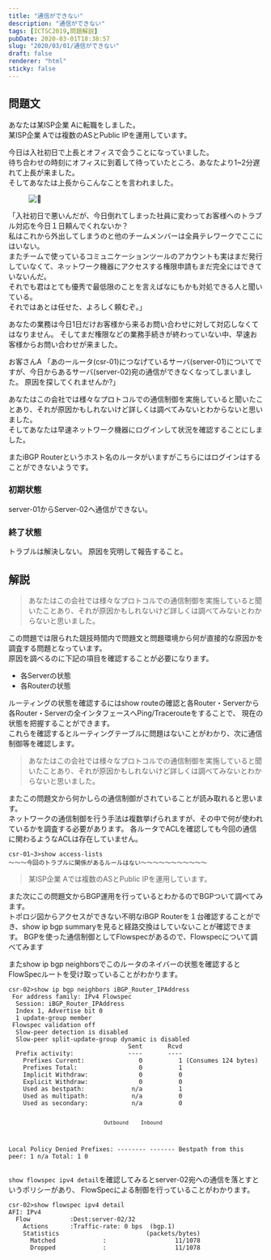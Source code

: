 ```yaml
---
title: "通信ができない"
description: "通信ができない"
tags: [ICTSC2019,問題解説]
pubDate: 2020-03-01T18:38:57
slug: "2020/03/01/通信ができない"
draft: false
renderer: "html"
sticky: false
---
```



<h2 id="%E5%95%8F%E9%A1%8C%E6%96%87">問題文&nbsp;<a href="https://wiki.icttoracon.net/ictsc2019/problems/nasu:flowspec/blog/#%E5%95%8F%E9%A1%8C%E6%96%87"></a>&nbsp;</h2>



<p>あなたは某ISP企業 Aに転職をしました。<br>某ISP企業 Aでは複数のASとPublic IPを運用しています。</p>



<p>今日は入社初日で上長とオフィスで会うことになっていました。<br>待ち合わせの時刻にオフィスに到着して待っていたところ、あなたより1~2分遅れて上長が来ました。<br>そしてあなたは上長からこんなことを言われました。</p>



<figure class="wp-block-image"><img decoding="async" src="https://cdn.jsdelivr.net/emojione/assets/3.1/png/32/1f44b.png.webp" alt="👋"/></figure>



<p>「入社初日で悪いんだが、今日倒れてしまった社員に変わってお客様へのトラブル対応を今日１日頼んでくれないか？<br>私はこれから外出してしまうのと他のチームメンバーは全員テレワークでここにはいない。<br>またチームで使っているコミュニケーションツールのアカウントも実はまだ発行していなくて、ネットワーク機器にアクセスする権限申請もまだ完全にはできていないんだ。<br>それでも君はとても優秀で最低限のことを言えばなにもかも対処できる人と聞いている。<br>それではあとは任せた、よろしく頼むぞ。」</p>



<p>あなたの業務は今日1日だけお客様から来るお問い合わせに対して対応しなくてはなりません。 そしてまだ権限などの業務手続きが終わっていない中、早速お客様からお問い合わせが来ました。</p>



<p>お客さんA 「あのールータ(csr-01)につなげているサーバ(server-01)についてですが、今日からあるサーバ(server-02)宛の通信ができなくなってしまいました。 原因を探してくれませんか?」</p>



<p>あなたはこの会社では様々なプロトコルでの通信制御を実施していると聞いたことあり、それが原因かもしれないけど詳しくは調べてみないとわからないと思いました。<br>そしてあなたは早速ネットワーク機器にログインして状況を確認することにしました。</p>



<p>またiBGP Routerというホスト名のルータがいますがこちらにはログインはすることができないようです。</p>



<h3 id="%E5%88%9D%E6%9C%9F%E7%8A%B6%E6%85%8B">初期状態&nbsp;<a href="https://wiki.icttoracon.net/ictsc2019/problems/nasu:flowspec/blog/#%E5%88%9D%E6%9C%9F%E7%8A%B6%E6%85%8B"></a>&nbsp;</h3>



<p>server-01からServer-02へ通信ができない。</p>



<h3 id="%E7%B5%82%E4%BA%86%E7%8A%B6%E6%85%8B">終了状態&nbsp;<a href="https://wiki.icttoracon.net/ictsc2019/problems/nasu:flowspec/blog/#%E7%B5%82%E4%BA%86%E7%8A%B6%E6%85%8B"></a>&nbsp;</h3>



<p>トラブルは解決しない。 原因を究明して報告すること。</p>



<h2 id="%E8%A7%A3%E8%AA%AC">解説&nbsp;<a href="https://wiki.icttoracon.net/ictsc2019/problems/nasu:flowspec/blog/#%E8%A7%A3%E8%AA%AC"></a>&nbsp;</h2>



<blockquote class="wp-block-quote"><p>あなたはこの会社では様々なプロトコルでの通信制御を実施していると聞いたことあり、それが原因かもしれないけど詳しくは調べてみないとわからないと思いました。</p></blockquote>



<p>この問題では限られた競技時間内で問題文と問題環境から何が直接的な原因かを調査する問題となっています。<br>原因を調べるのに下記の項目を確認することが必要になります。</p>



<ul><li>各Serverの状態</li><li>各Routerの状態</li></ul>



<p>ルーティングの状態を確認するにはshow routeの確認と各Router・Serverから各Router・Serverの全インタフェースへPing/Tracerouteをすることで、 現在の状態を把握することができます。<br>これらを確認するとルーティングテーブルに問題はないことがわかり、次に通信制御等を確認します。</p>



<blockquote class="wp-block-quote"><p>あなたはこの会社では様々なプロトコルでの通信制御を実施していると聞いたことあり、それが原因かもしれないけど詳しくは調べてみないとわからないと思いました。</p></blockquote>



<p>またこの問題文から何かしらの通信制御がされていることが読み取れると思います。<br>ネットワークの通信制御を行う手法は複数挙げられますが、その中で何が使われているかを調査する必要があります。 各ルータでACLを確認しても今回の通信に関わるようなACLは存在していません。</p>


<div class="wp-block-syntaxhighlighter-code "><pre><code>csr-01~3&gt;show access-lists
〜〜〜今回のトラブルに関係があるルールはない〜〜〜〜〜〜〜〜〜〜〜
</code></pre></div>


<blockquote class="wp-block-quote"><p>某ISP企業 Aでは複数のASとPublic IPを運用しています。</p></blockquote>



<p>また次にこの問題文からBGP運用を行っているとわかるのでBGPついて調べてみます。<br>トポロジ図からアクセスができない不明なiBGP Routerを１台確認することができ、show ip bgp summaryを見ると経路交換はしていないことが確認できます。 BGPを使った通信制御としてFlowspecがあるので、Flowspecについて調べてみます</p>



<p>またshow ip bgp neighborsでこのルータのネイバーの状態を確認するとFlowSpecルートを受け取っていることがわかります。</p>


<div class="wp-block-syntaxhighlighter-code "><pre><code>csr-02&gt;show ip bgp neighbors iBGP_Router_IPAddress
 For address family: IPv4 Flowspec
  Session: iBGP_Router_IPAddress
  Index 1, Advertise bit 0
  1 update-group member
 Flowspec validation off
  Slow-peer detection is disabled
  Slow-peer split-update-group dynamic is disabled
                                 Sent       Rcvd
  Prefix activity:               ----       ----
    Prefixes Current:               0          1 (Consumes 124 bytes)
    Prefixes Total:                 0          1
    Implicit Withdraw:              0          0
    Explicit Withdraw:              0          0
    Used as bestpath:             n/a          1
    Used as multipath:            n/a          0
    Used as secondary:            n/a          0

                                   Outbound    Inbound
  Local Policy Denied Prefixes:    --------    -------
    Bestpath from this peer:              1        n/a
    Total:                                1          0</code></pre></div>


<p><code>show flowspec ipv4 detail</code>を確認してみるとserver-02宛への通信を落とすというポリシーがあり、 FlowSpecによる制御を行っていることがわかります。</p>


<div class="wp-block-syntaxhighlighter-code "><pre><code>csr-02&gt;show flowspec ipv4 detail
AFI: IPv4
  Flow           :Dest:server-02/32
    Actions      :Traffic-rate: 0 bps  (bgp.1)
    Statistics                        (packets/bytes)
      Matched             :                   11/1078
      Dropped             :                   11/1078</code></pre></div>